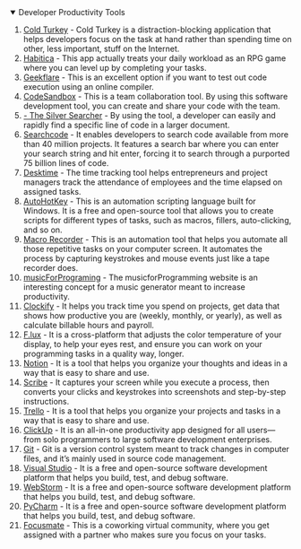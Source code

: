 <details open>
  <summary>Developer Productivity Tools</summary>
  <ol>
    <li><a href="https://getcoldturkey.com/" target="blank">Cold Turkey</a> - Cold Turkey is a distraction-blocking application that helps developers focus on the task at hand rather than spending time on other, less important, stuff on the Internet.</li>
    <li><a href="https://habitica.com/" target="blank">Habitica</a> - This app actually treats your daily workload as an RPG game where you can level up by completing your tasks.</li>
    <li><a href="https://geekflare.com/" target="blank">Geekflare</a> - This is an excellent option if you want to test out code execution using an online compiler.</li>
    <li><a href="https://codesandbox.io/" target="blank">CodeSandbox</a> - This is a team collaboration tool. By using this software development tool, you can create and share your code with the team.</li>
    <li><a href="https://github.com/ggreer/the_silver_searcher" target="blank"> - The Silver Searcher</a> - By using the tool, a developer can easily and rapidly find a specific line of code in a larger document.</li>
    <li><a href='https://blog.stylingandroid.com/' target="blank">Searchcode</a> - It enables developers to search code available from more than 40 million projects. It features a search bar where you can enter your search string and hit enter, forcing it to search through a purported 75 billion lines of code.</li>
    <li><a href="https://desktime.com/" target="blank">Desktime</a> - The time tracking tool helps entrepreneurs and project managers track the attendance of employees and the time elapsed on assigned tasks.</li>
    <li><a href="https://www.autohotkey.com/" target="blank">AutoHotKey</a> - This is an automation scripting language built for Windows. It is a free and open-source tool that allows you to create scripts for different types of tasks, such as macros, fillers, auto-clicking, and so on.</li>
    <li><a href="https://www.macrorecorder.com/" target="blank">Macro Recorder</a> - This is an automation tool that helps you automate all those repetitive tasks on your computer screen. It automates the process by capturing keystrokes and mouse events just like a tape recorder does.</li>
    <li><a href="https://musicforprogramming.net/" target="blank">musicForPrograming</a> - The musicforProgramming website is an interesting concept for a music generator meant to increase productivity.</li>
    <li><a href="https://clockify.me/" target="blank">Clockify</a> - It helps you track time you spend on projects, get data that shows how productive you are (weekly, monthly, or yearly), as well as calculate billable hours and payroll.</li>
    <li><a href="https://justgetflux.com/" target="blank">F.lux</a> - It is a cross-platform that adjusts the color temperature of your display, to help your eyes rest, and ensure you can work on your programming tasks in a quality way, longer.</li>
    <li><a href="https://www.notion.so/" target="blank">Notion</a> - It is a tool that helps you organize your thoughts and ideas in a way that is easy to share and use.</li>
    <li><a href="https://scribehow.com/" target="blank">Scribe</a> - It captures your screen while you execute a process, then converts your clicks and keystrokes into screenshots and step-by-step instructions.</li>
    <li><a href="https://www.trello.com/" target="blank">Trello</a> - It is a tool that helps you organize your projects and tasks in a way that is easy to share and use.</li>
    <li><a href="https://clickup.com/teams/agile" target="blank">ClickUp</a> - It is an all-in-one productivity app designed for all users—from solo programmers to large software development enterprises.</li>
    <li><a href="https://git-scm.com/" target="blank">Git</a> - Git is a version control system meant to track changes in computer files, and it’s mainly used in source code management.</li>
    <li><a href="https://www.visualstudio.com/" target="blank">Visual Studio</a> - It is a free and open-source software development platform that helps you build, test, and debug software.</li>
    <li><a href="https://www.jetbrains.com/webstorm/" target="blank">WebStorm</a> - It is a free and open-source software development platform that helps you build, test, and debug software.</li>
    <li><a href="https://www.jetbrains.com/pycharm/" target="blank">PyCharm</a> - It is a free and open-source software development platform that helps you build, test, and debug software.</li>
    <li><a href="https://www.focusmate.com/" target="blank">Focusmate</a> - This is a coworking virtual community, where you get assigned with a partner who makes sure you focus on your tasks.</li>
  </ol>
</details>
